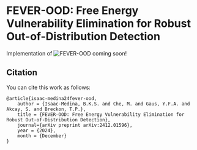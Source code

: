 # FEVER-OOD: Free Energy Vulnerability Elimination for Robust Out-of-Distribution Detection
Implementation of ![FEVER-OOD](https://arxiv.org/abs/2412.01596) coming soon!

## Citation
You can cite this work as follows:

```
@article{isaac-medina24fever-ood, 
    author = {Isaac-Medina, B.K.S. and Che, M. and Gaus, Y.F.A. and Akcay, S. and Breckon, T.P.}, 
    title = {FEVER-OOD: Free Energy Vulnerability Elimination for Robust Out-of-Distribution Detection}, 
    journal={arXiv preprint arXiv:2412.01596}, 
    year = {2024}, 
    month = {December}
}
```


